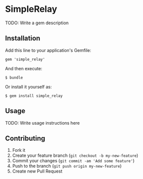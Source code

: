 # SimpleRelay

TODO: Write a gem description

## Installation

Add this line to your application's Gemfile:

    gem 'simple_relay'

And then execute:

    $ bundle

Or install it yourself as:

    $ gem install simple_relay

## Usage

TODO: Write usage instructions here

## Contributing

1. Fork it
2. Create your feature branch (`git checkout -b my-new-feature`)
3. Commit your changes (`git commit -am 'Add some feature'`)
4. Push to the branch (`git push origin my-new-feature`)
5. Create new Pull Request
